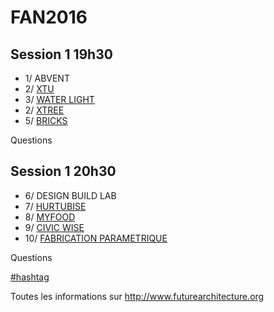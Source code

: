 # FAN2016

## Session 1 19h30 
* 1/ ABVENT
* 2/ [XTU](https://docs.google.com/presentation/d/17DYpqXpR3HmuEJ4oF-Gof9_0qj6E02IBxI3UiqKWEpM/pub?start=false&loop=false&delayms=20000)
* 3/ [WATER LIGHT](https://docs.google.com/presentation/d/1qKkCdSTU3F6Iv6sso_wQnNWXSYmh1d30t49DLGd81IA/pub?start=false&loop=false&delayms=20000)
* 2/ [XTREE](https://docs.google.com/presentation/d/1su_Nr9i0ye2EU48lFRsFDxSScbGZVsd9LceqsYwQc9A/pub?start=false&loop=false&delayms=20000)
* 5/ [BRICKS](https://docs.google.com/presentation/d/1D2qAtZK6_6hUHU1yL0wwyrVwaRoQMiHZqRjjuHgyO3M/pub?start=false&loop=false&delayms=20000)

Questions 

## Session 1 20h30
* 6/ DESIGN BUILD LAB
* 7/ [HURTUBISE](https://docs.google.com/presentation/d/1V79o86-8r0QcEO6P0W2H2T67IuU6v3QhcKkpAPjaaLU/pub?start=false&loop=false&delayms=20000)
* 8/ [MYFOOD](https://docs.google.com/presentation/d/1otuRNC45wvpaMAaYf7npgKEbH2I7tyDtqP6Egorm-RE/pub?start=false&loop=false&delayms=20000)
* 9/ [CIVIC WISE](https://docs.google.com/presentation/d/1S8rIMVbr5mWJUGX2_w1arw8bewu38Ooqh9rrujReK64/pub?start=false&loop=false&delayms=20000)
* 10/ [FABRICATION PARAMETRIQUE](https://docs.google.com/presentation/d/1Snv6ApnIENyoMrQQd602ZCGmq45_o59uYlmog1NMNcE/pub?start=false&loop=false&delayms=20000)

Questions 

[#hashtag](https://twitter.com/search?q=fanarchi)

Toutes les informations sur http://www.futurearchitecture.org
